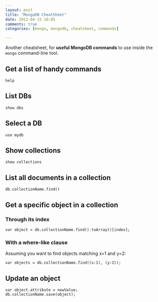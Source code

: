 ```yaml
---
layout: post
title: "MongoDB CheatSheet"
date: 2012-04-15 10:05
comments: true
categories: [mongo, mongodb, cheatsheet, commands]

---
```

Another cheatsheet, for **useful MongoDB commands** to use inside the `mongo` command-line tool.

<!-- more -->

## Get a list of handy commands

    help

## List DBs

    show dbs

## Select a DB

    use mydb

## Show collections

    show collections

## List all documents in a collection

    db.collectionName.find()

## Get a specific object in a collection

### Through its index

    var object = db.collectionName.find().toArray()[index];

### With a where-like clause

Assuming you want to find objects matching x=1 and y=2:

    var objects = db.collectionName.find((x:1), (y:2));

## Update an object

    var object.attribute = newValue;
    db.collectionName.save(object);